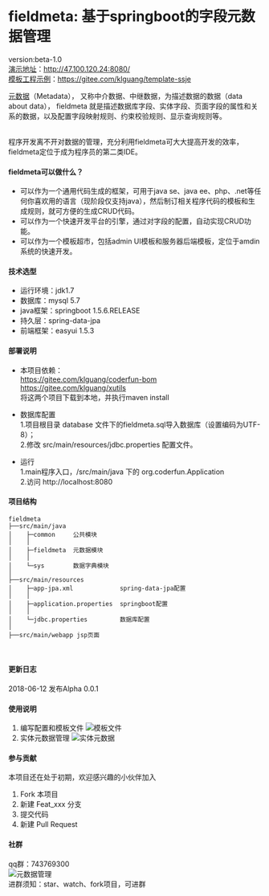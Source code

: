 # fieldmeta: 基于springboot的字段元数据管理
version:beta-1.0 <br>
[演示地址](http://http://47.100.120.24:8080/)：http://47.100.120.24:8080/ <br>
[模板工程示例](https://gitee.com/klguang/template-ssje)：https://gitee.com/klguang/template-ssje <br>

[元数据](https://baike.baidu.com/item/%E5%85%83%E6%95%B0%E6%8D%AE/1946090?fr=aladdin)（Metadata），
又称中介数据、中继数据，为描述数据的数据（data about data），
fieldmeta 就是描述数据库字段、实体字段、页面字段的属性和关系的数据，以及配置字段映射规则、约束校验规则、显示查询规则等。

<br>
程序开发离不开对数据的管理，充分利用fieldmeta可大大提高开发的效率，fieldmeta定位于成为程序员的第二类IDE。


#### fieldmeta可以做什么？

- 可以作为一个通用代码生成的框架，可用于java se、java ee、php、.net等任何你喜欢用的语言（现阶段仅支持java），然后制订相关程序代码的模板和生成规则，就可方便的生成CRUD代码。
- 可以作为一个快速开发平台的引擎，通过对字段的配置，自动实现CRUD功能。
- 可以作为一个模板超市，包括admin UI模板和服务器后端模板，定位于amdin系统的快速开发。

#### 技术选型
- 运行环境：jdk1.7
- 数据库：mysql 5.7
- java框架：springboot 1.5.6.RELEASE
- 持久层：spring-data-jpa 
- 前端框架：easyui 1.5.3

#### 部署说明
- 本项目依赖：<br>
https://gitee.com/klguang/coderfun-bom<br>
https://gitee.com/klguang/xutils<br>
将这两个项目下载到本地，并执行maven install

- 数据库配置<br>
1.项目根目录 database 文件下的fieldmeta.sql导入数据库（设置编码为UTF-8）；<br>
2.修改 src/main/resources/jdbc.properties 配置文件。

- 运行<br>
1.main程序入口，/src/main/java 下的 org.coderfun.Application<br>
2.访问 http://localhost:8080

#### 项目结构
```
fieldmeta
├──src/main/java      
│    ├─common     公共模块
│    │ 
│    ├─fieldmeta  元数据模块
│    │ 
│    └─sys        数据字典模块 
│
├──src/main/resources 
│    ├─app-jpa.xml             spring-data-jpa配置
│    │ 
│    ├─application.properties  springboot配置
│    │ 
│    └─jdbc.properties         数据库配置
│
├──src/main/webapp jsp页面
```
<br>

#### 更新日志
2018-06-12 发布Alpha 0.0.1

#### 使用说明
1. 编写配置和模板文件
![模板文件](https://images.gitee.com/uploads/images/2019/0908/173956_ea1fd781_1063744.png "templatefile.png")
2. 实体元数据管理
![实体元数据](https://images.gitee.com/uploads/images/2019/0908/174105_71394ba9_1063744.png "tablemeta.png")
#### 参与贡献
本项目还在处于初期，欢迎感兴趣的小伙伴加入

1. Fork 本项目
2. 新建 Feat_xxx 分支
3. 提交代码
4. 新建 Pull Request

#### 社群
qq群：743769300
<br>
![元数据管理](https://images.gitee.com/uploads/images/2019/0810/023723_afe8ac12_1063744.jpeg)
<br>
进群须知：star、watch、fork项目，可进群

